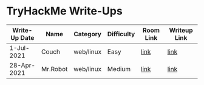 # TryHackMe Write-Ups

|Write-Up Date|Name|Category|Difficulty|Room Link|Writeup Link|
|----|----|--------|----------|---------|------------|
|1-Jul-2021|Couch|web/linux|Easy|<a href="https://tryhackme.com/room/couch" target="_blank">link</a>|<a href="https://dropn0w.medium.com/tryhackme-couch-ctf-beginner-friendly-detailed-528788d6f17d" target="_blank">link</a>|
|28-Apr-2021|Mr.Robot|web/linux|Medium|<a href="https://tryhackme.com/room/mrrobot" target="_blank">link</a>|[link](MrRobot/README.md)|

